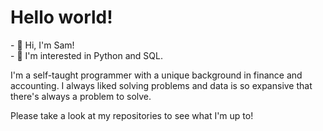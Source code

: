 <h1>Hello world!</h1>

<p>
- 👋 Hi, I'm Sam!<br />
- 👀 I'm interested in Python and SQL.<br />

I'm a self-taught programmer with a unique background in finance and accounting. I always liked solving problems and data is so expansive that there's always a problem to solve.
  
Please take a look at my repositories to see what I'm up to!

</p>
